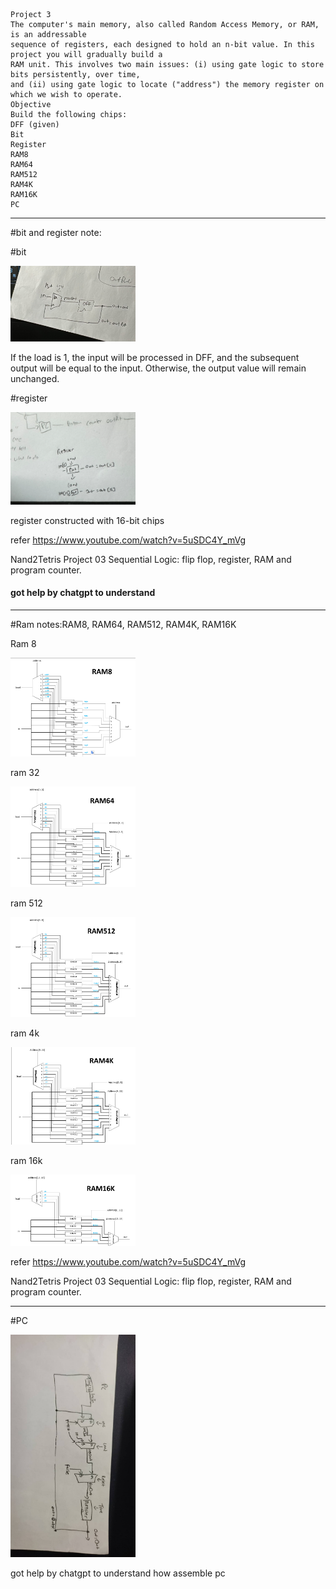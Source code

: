 ``````
Project 3
The computer's main memory, also called Random Access Memory, or RAM, is an addressable
sequence of registers, each designed to hold an n-bit value. In this project you will gradually build a
RAM unit. This involves two main issues: (i) using gate logic to store bits persistently, over time,
and (ii) using gate logic to locate ("address") the memory register on which we wish to operate.
Objective
Build the following chips:
DFF (given)
Bit
Register
RAM8
RAM64
RAM512
RAM4K
RAM16K
PC

``````
------------------------
#bit and register note:

#bit

<img src="images/image9.png" width="200">

If the load is 1, the input will be processed in DFF, and the subsequent output will be equal to the input. Otherwise, the output value will remain unchanged.

#register

<img src="images/image8.png" width="200">

register constructed with 16-bit chips

refer https://www.youtube.com/watch?v=5uSDC4Y_mVg

Nand2Tetris Project 03 Sequential Logic: flip flop, register, RAM and program counter.

#### got help by chatgpt to understand
-------------------

#Ram notes:RAM8, RAM64, RAM512, RAM4K, RAM16K

Ram 8

<img src="images/image.png" width="200">

ram 32

<img src="images/image1.png" width="200">

ram 512

<img src="images/image2.png" width="200">

ram 4k

<img src="images/imag3.png" width="200">

ram 16k

<img src="images/img4.png" width="200">

refer https://www.youtube.com/watch?v=5uSDC4Y_mVg

Nand2Tetris Project 03 Sequential Logic: flip flop, register, RAM and program counter.

---

#PC

<img src="images/img5.png" width="200">

got help by chatgpt to understand how assemble pc

